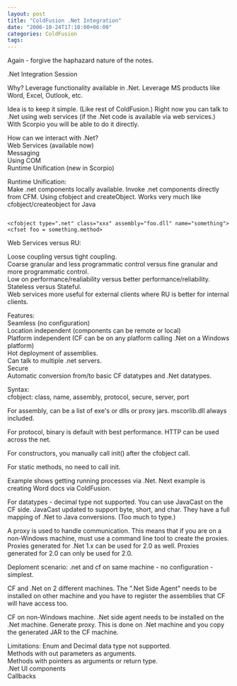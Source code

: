 ```yaml
---
layout: post
title: "ColdFusion .Net Integration"
date: "2006-10-24T17:10:00+06:00"
categories: ColdFusion 
tags: 
---
```


Again - forgive the haphazard nature of the notes.

.Net Integration Session

Why? Leverage functionality available in .Net. Leverage MS products like Word, Excel, Outlook, etc.

Idea is to keep it simple. (Like rest of ColdFusion.) Right now you can talk to .Net using web services (if the .Net code is available via web services.) With Scorpio you will be able to do it directly.

How can we interact with .Net?<br>
Web Services (available now)<br>
Messaging<br>
Using COM<br>
Runtime Unification (new in Scorpio)<br>

Runtime Unification:<br>
Make .net components locally available. Invoke .net components directly from CFM.
Using cfobject and createObject. Works very much like cfobject/createobject for Java

<code>
&lt;cfobject type=".net" class="xxx" assembly="foo.dll" name="something"&gt;
&lt;cfset foo = something.method&gt;
</code>

Web Services versus RU:

Loose coupling versus tight coupling.<br>
Coarse granular and less programmatic control versus fine granular and more programmatic control.<br>
Low on performance/realiability versus better performance/reliability.<br>
Stateless versus Stateful.<br>
Web services more useful for external clients where RU is better for internal clients.

Features:<br>
Seamless (no configuration)<br>
Location independent (components can be remote or local)<br>
Platform independent (CF can be on any platform calling .Net on a Windows platform)<br>
Hot deployment of assemblies.<br>
Can talk to multiple .net servers.<br>
Secure<br>
Automatic conversion from/to basic CF datatypes and .Net datatypes.

Syntax:<br>
cfobject: class, name, assembly, protocol, secure, server, port

For assembly, can be a list of exe's or dlls or proxy jars. mscorlib.dll always included. 

For protocol, binary is default with best performance. HTTP can be used across the net. 

For constructors, you manually call init() after the cfobject call.

For static methods, no need to call init. 

Example shows getting running processes via .Net. Next example is creating Word docs via ColdFusion.

For datatypes - decimal type not supported. You can use JavaCast on the CF side. JavaCast updated to support byte, short, and char. They have a full mapping of .Net to Java conversions. (Too much to type.)

A proxy is used to handle communication. This means that if you are on a non-Windows machine, must use a command line tool to create the proxies. Proxies generated for .Net 1.x can be used for 2.0 as well. Proxies generated for 2.0 can only be used for 2.0.

Deploment scenario: .net and cf on same machine - no configuration - simplest.

CF and .Net on 2 different machines. The ".Net Side Agent" needs to be installed on other machine and you have to register the assemblies that CF will have access too.

CF on non-Windows machine. .Net side agent needs to be installed on the .Net machine. Generate proxy. This is done on .Net machine and you copy the generated JAR to the CF machine.

Limitations:
Enum and Decimal data type not supported.<br>
Methods with out parameters as arguments. <br>
Methods with pointers as arguments or return type.<br>
.Net UI components<br>
Callbacks